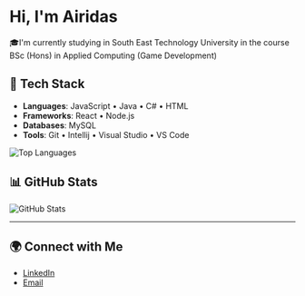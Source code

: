 # Hi, I'm Airidas

🎓I'm currently studying in South East Technology University in the course BSc (Hons) in Applied Computing (Game Development)

## 🔧 Tech Stack
- **Languages**: JavaScript • Java • C# • HTML
- **Frameworks**: React • Node.js   
- **Databases**: MySQL 
- **Tools**: Git • Intellij • Visual Studio • VS Code

![Top Languages](https://github-readme-stats.vercel.app/api/top-langs/?username=AiridasBalkus&layout=compact&theme=radical)


  
## 📊 GitHub Stats
![GitHub Stats](https://github-readme-stats.vercel.app/api?username=AiridasBalkus&show_icons=true&theme=radical)

---

## 🌍 Connect with Me
- [LinkedIn](www.linkedin.com/in/airidas-balkus)   
- [Email](mailto:AirdasBalkus@gmail.com)

<!--
- 🔭 I’m currently working on a few projets for university, 
- 🌱 I’m currently learning ...
- 👯 I’m looking to collaborate on ...
- 🤔 I’m looking for help with ...
- 💬 Ask me about ...
- 📫 How to reach me: ...
- 😄 Pronouns: ...
- ⚡ Fun fact: ...
-->
